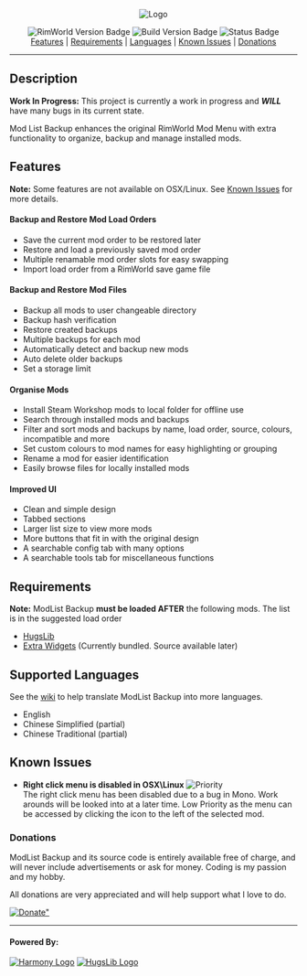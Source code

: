 <p align="center">
  <img src="https://raw.githubusercontent.com/scuba156/ModListBackup/master/ModListBackup/Output/ModListBackup/About/Preview.png" alt="Logo" />
</ p>
<p align="center">
  <img src="https://img.shields.io/badge/RimWorld%20Ver.-Beta%2018-blue.svg" alt="RimWorld Version Badge" />
  <img src="https://img.shields.io/badge/Build%20Ver.-2.0%20alpha-blue.svg" alt="Build Version Badge" />
  <img src="https://img.shields.io/badge/Status-Work%20In%20Progress-orange.svg" alt="Status Badge" />
  <br />
  <a href="#features">Features</a> | <a href="#requirements">Requirements</a> | <a href="#supported-languages">Languages</a> | <a href="#known-issues">Known Issues</a> | <a href="#donations">Donations</a>
</ p>

---

## Description

**Work In Progress:** This project is currently a work in progress and **_WILL_** have many bugs in its current state.

Mod List Backup enhances the original RimWorld Mod Menu with extra functionality to organize, backup and manage installed mods.

## Features

**Note:** Some features are not available on OSX/Linux. See [Known Issues](#known-issues) for more details.

#### Backup and Restore Mod Load Orders

* Save the current mod order to be restored later
* Restore and load a previously saved mod order
* Multiple renamable mod order slots for easy swapping
* Import load order from a RimWorld save game file

#### Backup and Restore Mod Files

* Backup all mods to user changeable directory
* Backup hash verification
* Restore created backups
* Multiple backups for each mod
* Automatically detect and backup new mods
* Auto delete older backups
* Set a storage limit

#### Organise Mods

* Install Steam Workshop mods to local folder for offline use
* Search through installed mods and backups
* Filter and sort mods and backups by name, load order, source, colours, incompatible and more
* Set custom colours to mod names for easy highlighting or grouping
* Rename a mod for easier identification
* Easily browse files for locally installed mods

#### Improved UI

* Clean and simple design
* Tabbed sections
* Larger list size to view more mods
* More buttons that fit in with the original design
* A searchable config tab with many options
* A searchable tools tab for miscellaneous functions

## Requirements

**Note:** ModList Backup **must be loaded AFTER** the following mods. The list is in the suggested load order

* [HugsLib](https://github.com/UnlimitedHugs/RimworldHugsLib)
* [Extra Widgets](https://github.com/scuba156/ExtraWidgets) (Currently bundled. Source available later)

## Supported Languages

 See the [wiki](https://github.com/scuba156/ModListBackup/wiki/Languages#translations) to help translate ModList Backup into more languages.

* English
* Chinese Simplified (partial)
* Chinese Traditional (partial)

## Known Issues

* **Right click menu is disabled in OSX\Linux** ![Priority](https://img.shields.io/badge/Priority-Low-yellow.svg) <br /> The right click menu has been disabled due to a bug in Mono. Work arounds will be looked into at a later time. Low Priority as the menu can be accessed by clicking the icon to the left of the selected mod.

### Donations

ModList Backup and its source code is entirely available free of charge, and will never include advertisements or ask for money. Coding is my passion and my hobby.

All donations are very appreciated and will help support what I love to do.

<a href="https://www.paypal.com/cgi-bin/webscr?cmd=_s-xclick&hosted_button_id=DE9S3KLGP3WJW">
  <img src="https://www.paypalobjects.com/en_AU/i/btn/btn_donate_LG.gif" alt=Donate" /> </a>

---

#### Powered By:

[![Harmony Logo](https://s24.postimg.org/58bl1rz39/logo.png "Harmony")](https://github.com/pardeike/Harmony) [![HugsLib Logo](http://i.imgur.com/9L4f8u7.png "HugsLib")](https://github.com/UnlimitedHugs/RimworldHugsLib)
